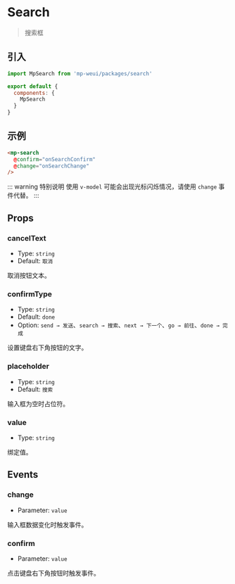# Search

> 搜索框

## 引入

``` js
import MpSearch from 'mp-weui/packages/search'

export default {
  components: {
    MpSearch
  }
}
```

## 示例

``` html
<mp-search
  @confirm="onSearchConfirm"
  @change="onSearchChange"
/>
```

::: warning 特别说明
使用 `v-model` 可能会出现光标闪烁情况，请使用 `change` 事件代替。
:::

## Props

### cancelText

* Type: `string`
* Default: `取消`

取消按钮文本。

### confirmType

* Type: `string`
* Default: `done`
* Option: `send → 发送`、`search → 搜索`、`next → 下一个`、`go → 前往`、`done → 完成`

设置键盘右下角按钮的文字。

### placeholder

* Type: `string`
* Default: `搜索`

输入框为空时占位符。

### value

* Type: `string`

绑定值。

## Events

### change

* Parameter: `value`

输入框数据变化时触发事件。

### confirm

* Parameter: `value`

点击键盘右下角按钮时触发事件。
